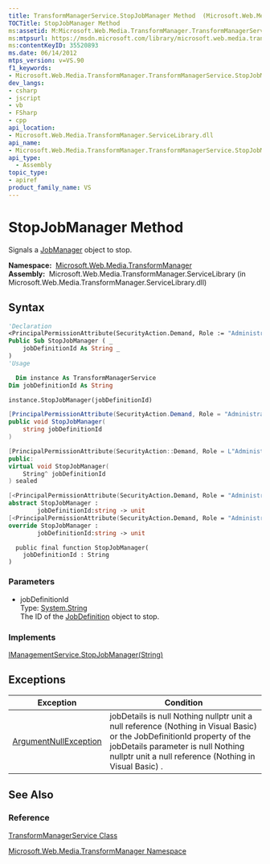 ```yaml
---
title: TransformManagerService.StopJobManager Method  (Microsoft.Web.Media.TransformManager)
TOCTitle: StopJobManager Method
ms:assetid: M:Microsoft.Web.Media.TransformManager.TransformManagerService.StopJobManager(System.String)
ms:mtpsurl: https://msdn.microsoft.com/library/microsoft.web.media.transformmanager.transformmanagerservice.stopjobmanager(v=VS.90)
ms:contentKeyID: 35520893
ms.date: 06/14/2012
mtps_version: v=VS.90
f1_keywords:
- Microsoft.Web.Media.TransformManager.TransformManagerService.StopJobManager
dev_langs:
- csharp
- jscript
- vb
- FSharp
- cpp
api_location:
- Microsoft.Web.Media.TransformManager.ServiceLibrary.dll
api_name:
- Microsoft.Web.Media.TransformManager.TransformManagerService.StopJobManager
api_type:
  - Assembly
topic_type:
- apiref
product_family_name: VS
---
```


# StopJobManager Method

Signals a [JobManager](jobmanager-class-microsoft-web-media-transformmanager.md) object to stop.

**Namespace:**  [Microsoft.Web.Media.TransformManager](microsoft-web-media-transformmanager-namespace.md)  
**Assembly:**  Microsoft.Web.Media.TransformManager.ServiceLibrary (in Microsoft.Web.Media.TransformManager.ServiceLibrary.dll)

## Syntax

```vb
'Declaration
<PrincipalPermissionAttribute(SecurityAction.Demand, Role := "Administrators")> _
Public Sub StopJobManager ( _
    jobDefinitionId As String _
)
'Usage

  Dim instance As TransformManagerService
Dim jobDefinitionId As String

instance.StopJobManager(jobDefinitionId)
```

```csharp
[PrincipalPermissionAttribute(SecurityAction.Demand, Role = "Administrators")]
public void StopJobManager(
    string jobDefinitionId
)
```

```cpp
[PrincipalPermissionAttribute(SecurityAction::Demand, Role = L"Administrators")]
public:
virtual void StopJobManager(
    String^ jobDefinitionId
) sealed
```

``` fsharp
[<PrincipalPermissionAttribute(SecurityAction.Demand, Role = "Administrators")>]
abstract StopJobManager : 
        jobDefinitionId:string -> unit 
[<PrincipalPermissionAttribute(SecurityAction.Demand, Role = "Administrators")>]
override StopJobManager : 
        jobDefinitionId:string -> unit 
```

```jscript
  public final function StopJobManager(
    jobDefinitionId : String
)
```

### Parameters

  - jobDefinitionId  
    Type: [System.String](https://msdn.microsoft.com/library/s1wwdcbf)  
    The ID of the [JobDefinition](jobdefinition-class-microsoft-web-media-transformmanager.md) object to stop.  

### Implements

[IManagementService.StopJobManager(String)](imanagementservice-stopjobmanager-method-microsoft-web-media-transformmanager.md)  

## Exceptions

|Exception|Condition|
|--- |--- |
|[ArgumentNullException](https://msdn.microsoft.com/library/27426hcy)|jobDetails is null Nothing nullptr unit a null reference (Nothing in Visual Basic) or the JobDefinitionId property of the jobDetails parameter is null Nothing nullptr unit a null reference (Nothing in Visual Basic) .|

## See Also

### Reference

[TransformManagerService Class](transformmanagerservice-class-microsoft-web-media-transformmanager.md)

[Microsoft.Web.Media.TransformManager Namespace](microsoft-web-media-transformmanager-namespace.md)
